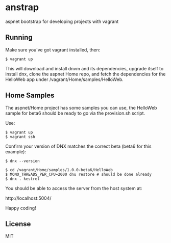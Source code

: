 # anstrap #

aspnet bootstrap for developing projects with vagrant

## Running ##

Make sure you've got vagrant installed, then:

    $ vagrant up

This will download and install dnvm and its dependencies, upgrade itself to
install dnx, clone the aspnet Home repo, and fetch the dependencies for the
HelloWeb app under /vagrant/Home/samples/HelloWeb.

## Home Samples ##

The aspnet/Home project has some samples you can use, the HelloWeb sample
for beta6 should be ready to go via the provision.sh script.

Use:

    $ vagrant up
    $ vagrant ssh

Confirm your version of DNX matches the correct beta (beta6 for this example):

    $ dnx --version

    $ cd /vagrant/Home/samples/1.0.0-beta6/HelloWeb
    $ MONO_THREADS_PER_CPU=2000 dnu restore # should be done already
    $ dnx . kestrel

You should be able to access the server from the host system at:

http://localhost:5004/

Happy coding!

## License ##

MIT
